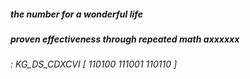 ##### the number for a wonderful life ##### 
##### proven effectiveness through repeated math axxxxxx #####
###### _: KG_DS_CDXCVI [ 110100 111001 110110 ]_ ######
